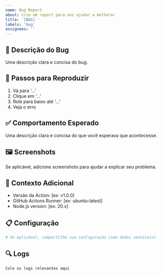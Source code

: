 ```yaml
---
name: Bug Report
about: Crie um report para nos ajudar a melhorar
title: '[BUG] '
labels: 'bug'
assignees: ''
---
```


## 🐛 Descrição do Bug

Uma descrição clara e concisa do bug.

## 📝 Passos para Reproduzir

1. Vá para '...'
2. Clique em '...'
3. Role para baixo até '...'
4. Veja o erro

## ✅ Comportamento Esperado

Uma descrição clara e concisa do que você esperava que acontecesse.

## 🖼️ Screenshots

Se aplicável, adicione screenshots para ajudar a explicar seu problema.

## 🔧 Contexto Adicional

- Versão da Action: [ex: v1.0.0]
- GitHub Actions Runner: [ex: ubuntu-latest]
- Node.js version: [ex: 20.x]

## 📋 Configuração

```yaml
# Se aplicável, compartilhe sua configuração (sem dados sensíveis)
```

## 🔍 Logs

```
Cole os logs relevantes aqui
```
